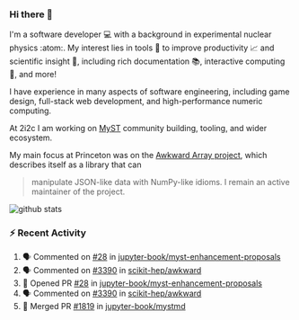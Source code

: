 ### Hi there 👋 

I'm a software developer 💻 with a background in experimental nuclear physics :atom:. My interest lies in tools :wrench: to improve productivity :chart_with_upwards_trend: and scientific insight :telescope:, including rich documentation 📚, interactive computing 🧮, and more! 

I have experience in many aspects of software engineering, including game design, full-stack web development, and high-performance numeric computing. 

At 2i2c I am working on [MyST](https://github.com/jupyter-book/mystmd) community building, tooling, and wider ecosystem. 

My main focus at Princeton was on the [Awkward Array project](awkward-array.org/), which describes itself as a library that can 
> manipulate JSON-like data with NumPy-like idioms. I remain an active maintainer of the project. 

![github stats](https://github-readme-stats.vercel.app/api?username=agoose77&show_icons=true&hide_rank=true&hide_title=true&bg_color=30,e76445,904e95&text_color=efe3ec&icon_color=efe3ec)
<!--
**agoose77/agoose77** is a ✨ _special_ ✨ repository because its `README.md` (this file) appears on your GitHub profile.

Here are some ideas to get you started:

- 🔭 I’m currently working on ...
- 🌱 I’m currently learning ...
- 👯 I’m looking to collaborate on ...
- 🤔 I’m looking for help with ...
- 💬 Ask me about ...
- 📫 How to reach me: ...
- 😄 Pronouns: ...
- ⚡ Fun fact: ...
-->

### :zap: Recent Activity

<!--START_SECTION:activity-->
1. 🗣 Commented on [#28](https://github.com/jupyter-book/myst-enhancement-proposals/pull/28#issuecomment-2622276007) in [jupyter-book/myst-enhancement-proposals](https://github.com/jupyter-book/myst-enhancement-proposals)
2. 🗣 Commented on [#3390](https://github.com/scikit-hep/awkward/pull/3390#issuecomment-2622216542) in [scikit-hep/awkward](https://github.com/scikit-hep/awkward)
3. 💪 Opened PR [#28](https://github.com/jupyter-book/myst-enhancement-proposals/pull/28) in [jupyter-book/myst-enhancement-proposals](https://github.com/jupyter-book/myst-enhancement-proposals)
4. 🗣 Commented on [#3390](https://github.com/scikit-hep/awkward/pull/3390#issuecomment-2621234946) in [scikit-hep/awkward](https://github.com/scikit-hep/awkward)
5. 🎉 Merged PR [#1819](https://github.com/jupyter-book/mystmd/pull/1819) in [jupyter-book/mystmd](https://github.com/jupyter-book/mystmd)
<!--END_SECTION:activity-->
